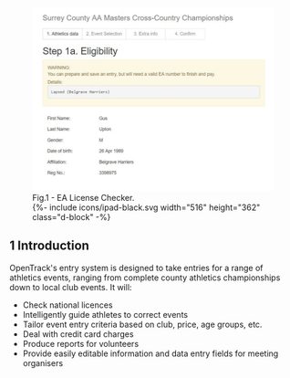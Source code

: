 
<div class="side-image side-image-right tablet-shadow" data-aos="fade-left">
  <figure class="tablet-demo">
    <img src="/assets/img/screens/1_ea_check.jpg" class="screen" width="430" height="322">
     <figcaption>Fig.1 - EA License Checker.</figcaption>
    {%- include icons/ipad-black.svg width="516" height="362" class="d-block" -%}
  </figure>
</div>

<div markdown="1" data-aos="fade-up">
	
## __1__ Introduction

OpenTrack's entry system is designed to take entries for a range of athletics events, ranging from complete county athletics championships down to local club events. It will:

* Check national licences
* Intelligently guide athletes to correct events
* Tailor event entry criteria based on club, price, age groups, etc.
* Deal with credit card charges
* Produce reports for volunteers
* Provide easily editable information and data entry fields for meeting organisers

</div>
